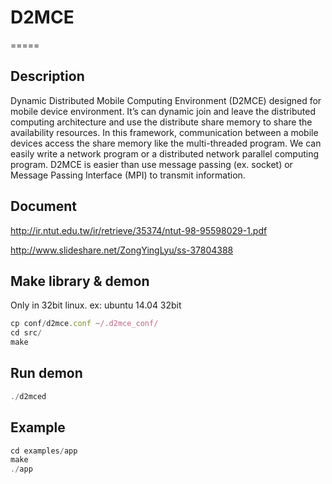 # D2MCE
=====

## Description
Dynamic Distributed Mobile Computing Environment (D2MCE) designed for
mobile device environment. It’s can dynamic join and leave the distributed computing
architecture and use the distribute share memory to share the availability resources. In
this framework, communication between a mobile devices access the share memory like
the multi-threaded program. We can easily write a network program or a distributed
network parallel computing program. D2MCE is easier than use message passing (ex.
socket) or Message Passing Interface (MPI) to transmit information.

## Document
http://ir.ntut.edu.tw/ir/retrieve/35374/ntut-98-95598029-1.pdf

http://www.slideshare.net/ZongYingLyu/ss-37804388


## Make library & demon
Only in 32bit linux. ex: ubuntu 14.04 32bit
```javascript
cp conf/d2mce.conf ~/.d2mce_conf/
cd src/
make
```

## Run demon

```javascript
./d2mced
```

## Example
```javascript
cd examples/app
make
./app

```
